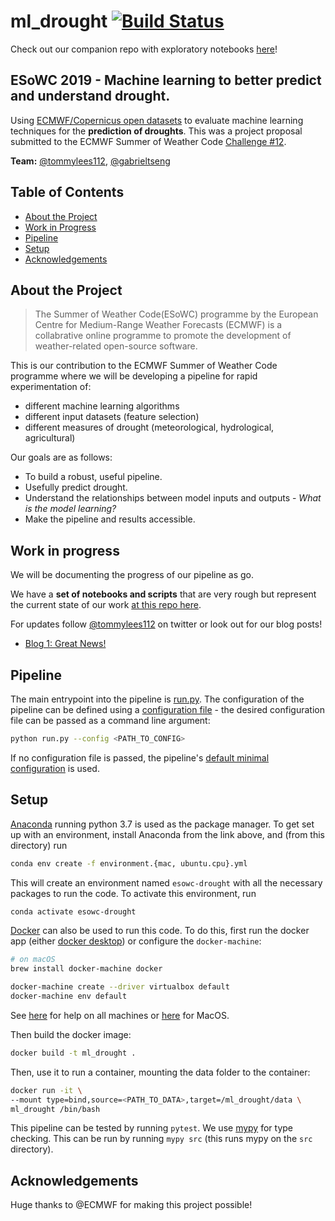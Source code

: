 # ml_drought [![Build Status](https://travis-ci.com/esowc/ml_drought.svg?branch=master)](https://travis-ci.com/esowc/ml_drought)

Check out our companion repo with exploratory notebooks [here](https://github.com/tommylees112/esowc_notes)!

## ESoWC 2019 - Machine learning to better predict and understand drought.

Using [ECMWF/Copernicus open datasets](https://cds.climate.copernicus.eu/#!/home) to evaluate machine learning techniques for the **prediction of droughts**. This was a project proposal submitted to the ECMWF Summer of Weather Code [Challenge #12](https://github.com/esowc/challenges_2019/issues/14).

<!-- PROJECT SHIELDS -->

<!-- PROJECT LOGO -->

<!-- <br />
<p align="center">
  <a href="https://github.com/esowc/ml_drought">
    <img src="logo.png" alt="Logo" width="80" height="80">
  </a>
</p> -->

<!-- PROJECT TEAM MEMBERS -->

__Team:__ [@tommylees112](https://github.com/tommylees112), [@gabrieltseng](https://github.com/gabrieltseng)

<!-- TABLE OF CONTENTS -->
## Table of Contents

* [About the Project](#about-the-project)
* [Work in Progress](#work-in-progress)
* [Pipeline](#pipeline)
* [Setup](#setup)
* [Acknowledgements](#acknowledgements)

## About the Project <a name="about-the-project"></a>
> The Summer of Weather Code(ESoWC) programme by the European Centre for Medium-Range Weather Forecasts (ECMWF) is a collabrative online programme to promote the development of weather-related open-source software.

This is our contribution to the ECMWF Summer of Weather Code programme where we will be developing a pipeline for rapid experimentation of:
- different machine learning algorithms
- different input datasets (feature selection)
- different measures of drought (meteorological, hydrological, agricultural)

Our goals are as follows:
- To build a robust, useful pipeline.
- Usefully predict drought.
- Understand the relationships between model inputs and outputs - *What is the model learning?*
- Make the pipeline and results accessible.

## Work in progress <a name="work-in-progress"></a>

We will be documenting the progress of our pipeline as go.

We have a **set of notebooks and scripts** that are very rough but represent the current state of our work [at this repo here](https://github.com/tommylees112/esowc_notes).

For updates follow [@tommylees112](https://twitter.com/tommylees112) on twitter or look out for our blog posts!

- [Blog 1: Great News!](https://tommylees112.github.io/posts/2019/1/esowc_kick_off)

## Pipeline <a name="pipeline"></a>
The main entrypoint into the pipeline is [run.py](run.py). The configuration of the pipeline can be defined using a
[configuration file](pipeline_config) - the desired configuration file can be passed as a command line argument:

```bash
python run.py --config <PATH_TO_CONFIG>
```

If no configuration file is passed, the pipeline's [default minimal configuration](pipeline_config/minimal.json) is used.

## Setup <a name="setup"></a>

[Anaconda](https://www.anaconda.com/download/#macos) running python 3.7 is used as the package manager. To get set up
with an environment, install Anaconda from the link above, and (from this directory) run

```bash
conda env create -f environment.{mac, ubuntu.cpu}.yml
```
This will create an environment named `esowc-drought` with all the necessary packages to run the code. To
activate this environment, run

```bash
conda activate esowc-drought
```

[Docker](https://www.docker.com/) can also be used to run this code. To do this, first
run the docker app (either [docker desktop](https://www.docker.com/products/docker-desktop))
or configure the `docker-machine`:

```bash
# on macOS
brew install docker-machine docker

docker-machine create --driver virtualbox default
docker-machine env default
```
See [here](https://stackoverflow.com/a/33596140/9940782) for help on all machines or [here](https://stackoverflow.com/a/49719638/9940782)
for MacOS.


Then build the docker image:

```bash
docker build -t ml_drought .
```

Then, use it to run a container, mounting the data folder to the container:

```bash
docker run -it \
--mount type=bind,source=<PATH_TO_DATA>,target=/ml_drought/data \
ml_drought /bin/bash
```

This pipeline can be tested by running `pytest`. We use [mypy](https://github.com/python/mypy) for type checking.
This can be run by running `mypy src` (this runs mypy on the `src` directory).

## Acknowledgements <a name="acknowledgements"></a>
Huge thanks to @ECMWF for making this project possible!
